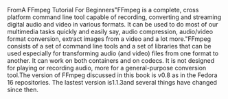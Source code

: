 FromA FFmpeg Tutorial For Beginners"FFmpeg is a complete, cross platform command line tool capable of recording, 
	converting and streaming digital audio and video in various formats. 
	It can be used to do most of our multimedia tasks quickly and easily say, 
	audio compression, audio/video format conversion, extract images from a video and a lot more."FFmpeg consists of a set of command line tools and a set of libraries that can be used
	especially for transforming audio (and video) files from one format to another.
	It can work on both containers and on codecs. It is not designed for playing
	or recording audio, more for a general-purpose conversion tool.The version of FFmpeg discussed in this book is 
	v0.8 as in the Fedora 16 repositories.
	The lastest version is1.1.3and several things have changed since then.
